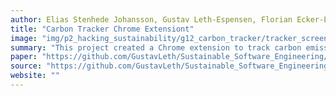 ```yaml
---
author: Elias Stenhede Johansson, Gustav Leth-Espensen, Florian Ecker-Eckhofen, Gustav Emil Nobert
title: "Carbon Tracker Chrome Extensiont"
image: "img/p2_hacking_sustainability/g12_carbon_tracker/tracker_screenshot.png"
summary: "This project created a Chrome extension to track carbon emission when visiting websites."
paper: "https://github.com/GustavLeth/Sustainable_Software_Engineering/blob/main/Carbon_Tracker_Report___Sustainable_Software_Engineering.pdf"
source: "https://github.com/GustavLeth/Sustainable_Software_Engineering"
website: ""
---
```

